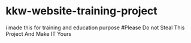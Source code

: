 # kkw-website-training-project
i made this for training and education purpose
#Please Do not Steal This Project And Make IT Yours
